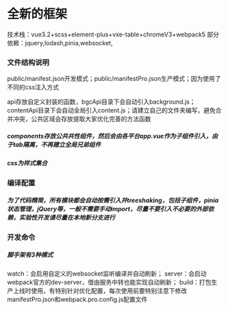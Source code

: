 # 全新的框架
技术栈：vue3.2+scss+element-plus+vxe-table+chromeV3+webpack5
部分依赖：jquery,lodash,pinia,websocket,

### 文件结构说明
public/manifest.json开发模式；public/manifestPro.json生产模式；因为使用了不同的css注入方式

api存放自定义封装的函数，bgcApi目录下会自动引入background.js；contentApi目录下会自动全局引入content.js；请建立自己的文件夹编写，避免合并冲突，公共区域会存放提取大家优化完善的方法函数
##### components存放公共共性组件，然后会由各平台app.vue作为子组件引入，由于tab隔离，不再建立全局兄弟组件
##### css为样式集合

### 编译配置
##### 为了代码精简，所有模块都会自动按需引入并treeshaking，包括子组件，pinia状态管理，jQuery等，一般不需要手动import，尽量不要引入不必要的外部依赖，实验性开发请尽量在本地新分支进行

### 开发命令
##### 脚手架有3种模式
watch：会启用自定义的websocket监听编译并自动刷新；
server：会启动webpack官方的dev-server，借由服务中转也能实现自动刷新；
build：打包生产上线时使用，有特别针对优化配置，每次使用前要特别注意下修改manifestPro.json和webpack.pro.config.js配置文件

